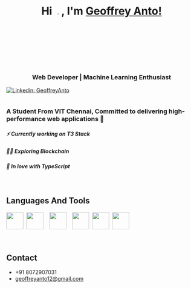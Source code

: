 <h1 align="center"> Hi <img alt="wave" src="https://github.com/Tarikul-Islam-Anik/Microsoft-Teams-Animated-Emojis/blob/master/Emojis/Hand%20gestures/Waving%20Hand.png" width=3.5%>, I'm <a href="https://github.com/Geoffrey-Anto/">Geoffrey Anto!</a></h1>
<h3 align="center">Web Developer | Machine Learning Enthusiast </h3>

<a href="https://www.linkedin.com/in/geoffrey-anto/">![Linkedin: GeoffreyAnto](https://img.shields.io/badge/-CONNECT-blue?style=for-the-badge&logo=Linkedin&link=https://www.linkedin.com/in/geoffrey-anto/)</a>

<p align="left"> <img src="https://komarev.com/ghpvc/?username=Geoffrey-Anto&label=Profile%20views&color=0e75b6&style=flat" alt="" /> </p>

<h3>A Student From VIT Chennai, Committed to delivering high-performance web applications 🚀 </h3>

<h5>⚡ Currently working on T3 Stack</h5>

<h5>👨‍💻 Exploring Blockchain</h5>

<h5>💓 In love with TypeScript</h5>


<br/>

<h2>Languages And Tools</h2>


<img width="45" height="45" src="https://upload.wikimedia.org/wikipedia/commons/thumb/a/a7/React-icon.svg/2300px-React-icon.svg.png"/>&nbsp;&nbsp;<img width="45" height="45" src="https://encrypted-tbn0.gstatic.com/images?q=tbn:ANd9GcQ_AjvtgRN8bmNL9LuEWcuzst00FdtzIg5zOqlne6BNXiFE78056f7PVx95kKdko-oZowc&usqp=CAU"/> &nbsp;&nbsp; <img width="45" height="45" src="https://upload.wikimedia.org/wikipedia/commons/thumb/4/4c/Typescript_logo_2020.svg/1024px-Typescript_logo_2020.svg.png"/>
&nbsp;&nbsp; <img width="45" height="45" src="https://e7.pngegg.com/pngimages/247/558/png-clipart-node-js-javascript-express-js-npm-react-github-angle-text.png"/>&nbsp;
<img width="45" height="45" src="https://upload.wikimedia.org/wikipedia/commons/thumb/2/2d/Tensorflow_logo.svg/1200px-Tensorflow_logo.svg.png"/>&nbsp;
<img width="45" height="45" src="https://upload.wikimedia.org/wikipedia/commons/thumb/9/93/Amazon_Web_Services_Logo.svg/1024px-Amazon_Web_Services_Logo.svg.png"/>&nbsp;

<br/>

## Contact
- +91 8072907031
- geoffreyanto12@gmail.com

<!---
Geoffrey-Anto/Geoffrey-Anto is a ✨ special ✨ repository because its `README.md` (this file) appears on your GitHub profile.
You can click the Preview link to take a look at your changes.
--->
